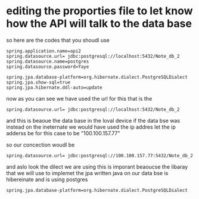 # editing the proporties file to let know how the API will talk to the data base
so here are the codes that you shoudl use
```proporties
spring.application.name=api2
spring.datasource.url= jdbc:postgresql://localhost:5432/Note_db_2
spring.datasource.name=postgres
spring.datasource.password=Yaye

spring.jpa.database-platform=org.hibernate.dialect.PostgreSQLDialect
spring.jpa.show-sql=true
spring.jpa.hibernate.ddl-auto=update

```
now as you can see we have used the url for this that is the 
```
spring.datasource.url= jdbc:postgresql://localhost:5432/Note_db_2
```
and this is beaoue the data base in the loval device if the data bse was instead on the ineternate we would have used the ip addres let the ip adderss be for this case 
to be "100.100.157.77"

so our concection woudl be
```
spring.datasource.url= jdbc:postgresql://100.100.157.77:5432/Note_db_2
```
and aslo look the dilect we are using this is imporant beaoucse the libaray that we will use to implemet the jpa written java on our data bse is hibereinate and is using
postgres
```
spring.jpa.database-platform=org.hibernate.dialect.PostgreSQLDialect
```
